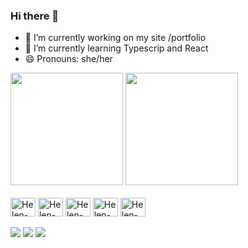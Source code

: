 ### Hi there 👋

- 🔭 I’m currently working on my site /portfolio
- 🌱 I’m currently learning Typescrip and React
- 😄 Pronouns: she/her

<div>
  <a href="https://github.com/heebettinelli"></a>
  <img height="180em" src="https://github-readme-stats.vercel.app/api?username=heebettinelli&show_icons=true&theme=dracula"/>
  <img height="180em" src="https://github-readme-stats.vercel.app/api/top-langs/?username=heebettinelli&hide_progress=false&theme=dracula"/>
</div>


<div style="display: inline_block"><br>
  <img align="center" alt="Helen-Html" height="30" width="40" src="https://cdn.jsdelivr.net/gh/devicons/devicon/icons/html5/html5-original.svg" />
  <img align="center" alt="Helen-Css" height="30" width="40" src="https://cdn.jsdelivr.net/gh/devicons/devicon/icons/css3/css3-original.svg" />
  <img align="center" alt="Helen-Js" height="30" width="40" src="https://cdn.jsdelivr.net/gh/devicons/devicon/icons/javascript/javascript-plain.svg" />
  <img align="center" alt="Helen-Ts" height="30" width="40" src="https://cdn.jsdelivr.net/gh/devicons/devicon/icons/typescript/typescript-plain.svg" />
  <img align="center" alt="Helen-React" height="30" width="40" src="https://cdn.jsdelivr.net/gh/devicons/devicon/icons/react/react-original.svg" />         
</div><br>

<div> 
 <a href="https://discord.com/channels/1190388309730541681/1190388310313537708" target="_blank"><img src="https://img.shields.io/badge/Discord-7289DA?style=for-the-badge&logo=discord&logoColor=white" target="_blank"></a> 
  <a href = "mailto:helen.nac.lub@gmail.com"><img src="https://img.shields.io/badge/-Gmail-%23333?style=for-the-badge&logo=gmail&logoColor=white" target="_blank"></a>
  <a href="https://www.linkedin.com/in/helen-ferreira-b0314818b/" target="_blank"><img src="https://img.shields.io/badge/-LinkedIn-%230077B5?style=for-the-badge&logo=linkedin&logoColor=white" target="_blank"></a> 
  
</div>



